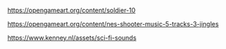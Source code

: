 https://opengameart.org/content/soldier-10

https://opengameart.org/content/nes-shooter-music-5-tracks-3-jingles

https://www.kenney.nl/assets/sci-fi-sounds